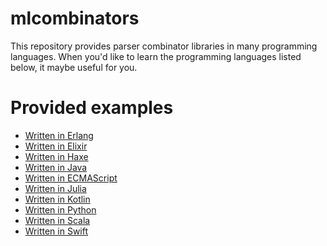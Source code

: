# mlcombinators

This repository provides parser combinator libraries in many programming languages. 
When you'd like to learn the programming languages listed below, it maybe useful for you.

# Provided examples

- [Written in Erlang](https://github.com/kmizu/mlcombinators/tree/v0.1/erlang)
- [Written in Elixir](https://github.com/kmizu/mlcombinators/tree/v0.1/elixir)
- [Written in Haxe](https://github.com/kmizu/mlcombinators/tree/v0.1/haxe)
- [Written in Java](https://github.com/kmizu/mlcombinators/tree/v0.1/java)
- [Written in ECMAScript](https://github.com/kmizu/mlcombinators/tree/v0.1/js)
- [Written in Julia](https://github.com/kmizu/mlcombinators/tree/v0.1/julia)
- [Written in Kotlin](https://github.com/kmizu/mlcombinators/tree/v0.1/kotlin)
- [Written in Python](https://github.com/kmizu/mlcombinators/tree/v0.1/python)
- [Written in Scala](https://github.com/kmizu/mlcombinators/tree/v0.1/scala)
- [Written in Swift](https://github.com/kmizu/mlcombinators/tree/v0.1/swift)
